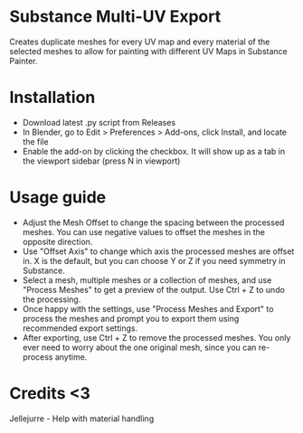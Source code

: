 # Substance Multi-UV Export
Creates duplicate meshes for every UV map and every material of the selected meshes to allow for painting with different UV Maps in Substance Painter.

# Installation
- Download latest .py script from Releases
- In Blender, go to Edit > Preferences > Add-ons, click Install, and locate the file
- Enable the add-on by clicking the checkbox. It will show up as a tab in the viewport sidebar (press N in viewport)

# Usage guide
- Adjust the Mesh Offset to change the spacing between the processed meshes. You can use negative values to offset the meshes in the opposite direction.
- Use "Offset Axis" to change which axis the processed meshes are offset in. X is the default, but you can choose Y or Z if you need symmetry in Substance.
- Select a mesh, multiple meshes or a collection of meshes, and use "Process Meshes" to get a preview of the output. Use Ctrl + Z to undo the processing.
- Once happy with the settings, use "Process Meshes and Export" to process the meshes and prompt you to export them using recommended export settings.
- After exporting, use Ctrl + Z to remove the processed meshes. You only ever need to worry about the one original mesh, since you can re-process anytime.

# Credits <3
Jellejurre - Help with material handling
